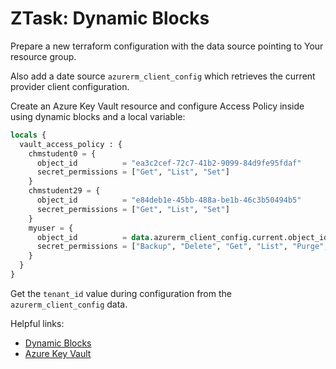 # ZTask: Dynamic Blocks

Prepare a new terraform configuration with the data source pointing to Your resource group.

Also add a date source `azurerm_client_config` which retrieves the current provider client configuration.

Create an Azure Key Vault resource and configure Access Policy inside using dynamic blocks and a local variable:

```terraform
locals {
  vault_access_policy : {
    chmstudent0 = {
      object_id          = "ea3c2cef-72c7-41b2-9099-84d9fe95fdaf"
      secret_permissions = ["Get", "List", "Set"]
    }
    chmstudent29 = {
      object_id          = "e84deb1e-45bb-488a-be1b-46c3b50494b5"
      secret_permissions = ["Get", "List", "Set"]
    }
    myuser = {
      object_id          = data.azurerm_client_config.current.object_id
      secret_permissions = ["Backup", "Delete", "Get", "List", "Purge", "Recover", "Restore", "Set"]
    }
  }
}
```

Get the `tenant_id` value during configuration from the `azurerm_client_config` data.

Helpful links:

* [Dynamic Blocks](https://developer.hashicorp.com/terraform/language/expressions/dynamic-blocks)
* [Azure Key Vault](https://registry.terraform.io/providers/hashicorp/azurerm/latest/docs/resources/key_vault)
